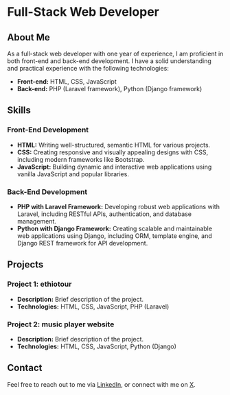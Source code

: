 # Full-Stack Web Developer

## About Me
As a full-stack web developer with one year of experience, I am proficient in both front-end and back-end development. 
I have a solid understanding and practical experience with the following technologies:

- **Front-end:** HTML, CSS, JavaScript
- **Back-end:** PHP (Laravel framework), Python (Django framework)

## Skills

### Front-End Development
- **HTML:** Writing well-structured, semantic HTML for various projects.
- **CSS:** Creating responsive and visually appealing designs with CSS, including modern frameworks like Bootstrap.
- **JavaScript:** Building dynamic and interactive web applications using vanilla JavaScript and popular libraries.

### Back-End Development
- **PHP with Laravel Framework:** Developing robust web applications with Laravel, including RESTful APIs, authentication, and database management.
- **Python with Django Framework:** Creating scalable and maintainable web applications using Django, including ORM, template engine, and Django REST framework for API development.

## Projects

### Project 1: ethiotour
- **Description:** Brief description of the project.
- **Technologies:** HTML, CSS, JavaScript, PHP (Laravel)

### Project 2: music player website
- **Description:** Brief description of the project.
- **Technologies:** HTML, CSS, JavaScript, Python (Django)

## Contact
Feel free to reach out to me via [LinkedIn](https://www.linkedin.com/in/mintesnot-yesmashewa-475b52293/), or connect with me on [X](https://x.com/Mint_snot).

